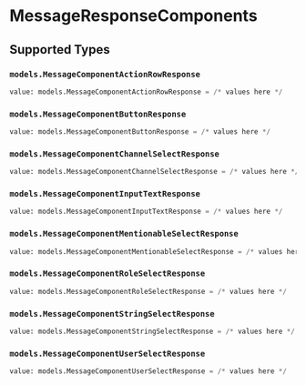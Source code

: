 # MessageResponseComponents


## Supported Types

### `models.MessageComponentActionRowResponse`

```python
value: models.MessageComponentActionRowResponse = /* values here */
```

### `models.MessageComponentButtonResponse`

```python
value: models.MessageComponentButtonResponse = /* values here */
```

### `models.MessageComponentChannelSelectResponse`

```python
value: models.MessageComponentChannelSelectResponse = /* values here */
```

### `models.MessageComponentInputTextResponse`

```python
value: models.MessageComponentInputTextResponse = /* values here */
```

### `models.MessageComponentMentionableSelectResponse`

```python
value: models.MessageComponentMentionableSelectResponse = /* values here */
```

### `models.MessageComponentRoleSelectResponse`

```python
value: models.MessageComponentRoleSelectResponse = /* values here */
```

### `models.MessageComponentStringSelectResponse`

```python
value: models.MessageComponentStringSelectResponse = /* values here */
```

### `models.MessageComponentUserSelectResponse`

```python
value: models.MessageComponentUserSelectResponse = /* values here */
```


